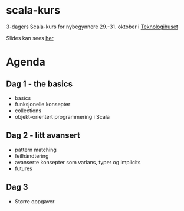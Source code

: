scala-kurs
==========

3-dagers Scala-kurs for nybegynnere 29.-31. oktober i [Teknologihuset](http://www.teknologihuset.no "Teknologihuset")

Slides kan sees [her](http://finn-no.github.io/scala-kurs/slides "her")

# Agenda

## Dag 1 - the basics
- basics
- funksjonelle konsepter
- collections
- objekt-orientert programmering i Scala

## Dag 2 - litt avansert
- pattern matching
- feilhåndtering
- avanserte konsepter som varians, typer og implicits
- futures

## Dag 3
- Større oppgaver
